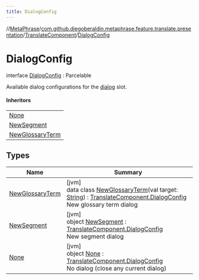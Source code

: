 ```yaml
---
title: DialogConfig
---
```

//[MetaPhrase](../../../../index.html)/[com.github.diegoberaldin.metaphrase.feature.translate.presentation](../../index.html)/[TranslateComponent](../index.html)/[DialogConfig](index.html)



# DialogConfig

interface [DialogConfig](index.html) : Parcelable

Available dialog configurations for the [dialog](../dialog.html) slot.



#### Inheritors


| |
|---|
| [None](-none/index.html) |
| [NewSegment](-new-segment/index.html) |
| [NewGlossaryTerm](-new-glossary-term/index.html) |


## Types


| Name | Summary |
|---|---|
| [NewGlossaryTerm](-new-glossary-term/index.html) | [jvm]<br>data class [NewGlossaryTerm](-new-glossary-term/index.html)(val target: [String](https://kotlinlang.org/api/latest/jvm/stdlib/kotlin/-string/index.html)) : [TranslateComponent.DialogConfig](index.html)<br>New glossary term dialog |
| [NewSegment](-new-segment/index.html) | [jvm]<br>object [NewSegment](-new-segment/index.html) : [TranslateComponent.DialogConfig](index.html)<br>New segment dialog |
| [None](-none/index.html) | [jvm]<br>object [None](-none/index.html) : [TranslateComponent.DialogConfig](index.html)<br>No dialog (close any current dialog) |

